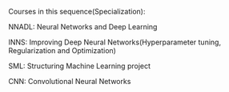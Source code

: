 Courses in this sequence(Specialization):

NNADL: Neural Networks and Deep Learning

INNS: Improving Deep Neural Networks(Hyperparameter tuning, Regularization and Optimization)

SML: Structuring Machine Learning project

CNN: Convolutional Neural Networks

